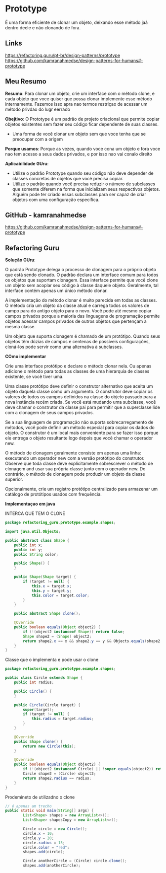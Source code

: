 # Prototype

É uma forma eficiente de clonar um objeto, deixando esse método jaá dentro deele e não clonando de fora.

## Links

https://refactoring.guru/pt-br/design-patterns/prototype
https://github.com/kamranahmedse/design-patterns-for-humans#-prototype

## Meu Resumo

**Resumo**: Para clonar um objeto, crie um interface com o método clone, e cada objeto que voce quiser que possa clonar implemente esse método internamente. Fazemos isso apra nao termos restriçao de acessar um método privdao do lugr eerrado

**Obejtivo**: O Prototype é um padrão de projeto criacional que permite copiar objetos existentes sem fazer seu código ficar dependente de suas classes.
+ Uma forma de você clonar um objeto sem que voce tenha que se preocupar com a origem

**Porque usamos**: Porque as vezes, quando voce cona um objeto e fora voce nao tem acesso a seus dados privados, e por isso nao vai conalo direito

**Aplicabilidade GUru**:
+  Utilize o padrão Prototype quando seu código não deve depender de classes concretas de objetos que você precisa copiar.
+ Utilize o padrão quando você precisa reduzir o número de subclasses que somente diferem na forma que inicializam seus respectivos objetos. Alguém pode ter criado essas subclasses para ser capaz de criar objetos com uma configuração específica.

## GitHub - kamranahmedse

https://github.com/kamranahmedse/design-patterns-for-humans#-prototype

## Refactoring Guru

**Soluçâo GUru**:

O padrão Prototype delega o processo de clonagem para o próprio objeto que está sendo clonado. O padrão declara um interface comum para todos os objetos que suportam clonagem. Essa interface permite que você clone um objeto sem acoplar seu código à classe daquele objeto. Geralmente, tal interface contém apenas um único método clonar.

A implementação do método clonar é muito parecida em todas as classes. O método cria um objeto da classe atual e carrega todos os valores de campo para do antigo objeto para o novo. Você pode até mesmo copiar campos privados porque a maioria das linguagens de programação permite objetos acessar campos privados de outros objetos que pertençam a mesma classe.

Um objeto que suporta clonagem é chamado de um protótipo. Quando seus objetos têm dúzias de campos e centenas de possíveis configurações, cloná-los pode servir como uma alternativa à subclasses.

**COmo implementar**

Crie uma interface protótipo e declare o método clonar nela. Ou apenas adicione o método para todas as classes de uma hierarquia de classes existente, se você tiver uma.

Uma classe protótipo deve definir o construtor alternativo que aceita um objeto daquela classe como um argumento. O construtor deve copiar os valores de todos os campos definidos na classe do objeto passado para a nova instância recém criada. Se você está mudando uma subclasse, você deve chamar o construtor da classe pai para permitir que a superclasse lide com a clonagem de seus campos privados.

Se a sua linguagem de programação não suporta sobrecarregamento de métodos, você pode definir um método especial para copiar os dados do objeto. O construtor é um local mais conveniente para se fazer isso porque ele entrega o objeto resultante logo depois que você chamar o operador new.

O método de clonagem geralmente consiste em apenas uma linha: executando um operador new com a versão protótipo do construtor. Observe que toda classe deve explicitamente sobrescrever o método de clonagem and usar sua própria classe junto com o operador new. Do contrário, o método de clonagem pode produzir um objeto da classe superior.

Opcionalmente, crie um registro protótipo centralizado para armazenar um catálogo de protótipos usados com frequência.

**Implementaçao em java**

INTERCA QUE TEM O CLONE

````java
package refactoring_guru.prototype.example.shapes;

import java.util.Objects;

public abstract class Shape {
    public int x;
    public int y;
    public String color;

    public Shape() {
    }

    public Shape(Shape target) {
        if (target != null) {
            this.x = target.x;
            this.y = target.y;
            this.color = target.color;
        }
    }

    public abstract Shape clone();

    @Override
    public boolean equals(Object object2) {
        if (!(object2 instanceof Shape)) return false;
        Shape shape2 = (Shape) object2;
        return shape2.x == x && shape2.y == y && Objects.equals(shape2.color, color);
    }
}
````

Classe que o implementa e pode usar o clone

````java
package refactoring_guru.prototype.example.shapes;

public class Circle extends Shape {
    public int radius;

    public Circle() {
    }

    public Circle(Circle target) {
        super(target);
        if (target != null) {
            this.radius = target.radius;
        }
    }

    @Override
    public Shape clone() {
        return new Circle(this);
    }

    @Override
    public boolean equals(Object object2) {
        if (!(object2 instanceof Circle) || !super.equals(object2)) return false;
        Circle shape2 = (Circle) object2;
        return shape2.radius == radius;
    }
}
````

Prodemineto de utilizadno o clone 

````java
// é apenas um trecho
public static void main(String[] args) {
        List<Shape> shapes = new ArrayList<>();
        List<Shape> shapesCopy = new ArrayList<>();

        Circle circle = new Circle();
        circle.x = 10;
        circle.y = 20;
        circle.radius = 15;
        circle.color = "red";
        shapes.add(circle);

        Circle anotherCircle = (Circle) circle.clone();
        shapes.add(anotherCircle);
````
